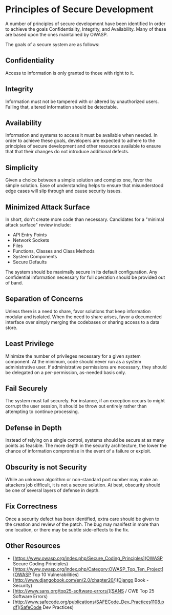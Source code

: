 # Principles of Secure Development
A number of principles of secure development have been identified In order to achieve the goals Confidentiality, Integrity, and Availability. Many of these are based upon the ones maintained by OWASP.

The goals of a secure system are as follows:

## Confidentiality
Access to information is only granted to those with right to it.
## Integrity
Information must not be tampered with or altered by unauthorized users. Failing that, altered information should be detectable.
## Availability
Information and systems to access it must be available when needed.
In order to achieve these goals, developers are expected to adhere to the principles of secure development and other resources available to ensure that that their changes do not introduce additional defects.

## Simplicity

Given a choice between a simple solution and complex one, favor the simple solution. Ease of understanding helps to ensure that misunderstood edge cases will slip through and cause security issues.

## Minimized Attack Surface

In short, don't create more code than necessary. Candidates for a "minimal attack surface" review include:

- API Entry Points
- Network Sockets
- Files
- Functions, Classes and Class Methods
- System Components
- Secure Defaults

The system should be maximally secure in its default configuration. Any confidential information necessary for full operation should be provided out of band.

## Separation of Concerns

Unless there is a need to share, favor solutions that keep information modular and isolated. When the need to share arises, favor a documented interface over simply merging the codebases or sharing access to a data store.

## Least Privilege

Minimize the number of privileges necessary for a given system component. At the minimum, code should never run as a system administrative user. If administrative permissions are necessary, they should be delegated on a per-permission, as-needed basis only.

## Fail Securely

The system must fail securely. For instance, if an exception occurs to might corrupt the user session, it should be throw out entirely rather than attempting to continue processing.

## Defense in Depth

Instead of relying on a single control, systems should be secure at as many points as feasible. The more depth in the security architecture, the lower the chance of information compromise in the event of a failure or exploit.

## Obscurity is not Security

While an unknown algorithm or non-standard port number may make an attackers job difficult, it is not a secure solution. At best, obscurity should be one of several layers of defense in depth.

## Fix Correctness

Once a security defect has been identified, extra care should be given to the creation and review of the patch. The bug may manifest in more than one location, or there may be subtle side-effects to the fix.

## Other Resources
- [https://www.owasp.org/index.php/Secure_Coding_Principles](OWASP Secure Coding Principles)
- [https://www.owasp.org/index.php/Category:OWASP_Top_Ten_Project](OWASP Top 10 Vulnerabilities)
- [http://www.djangobook.com/en/2.0/chapter20/](Django Book - Security)
- [http://www.sans.org/top25-software-errors/](SANS / CWE Top 25 Software Errors)
- [http://www.safecode.org/publications/SAFECode_Dev_Practices1108.pdf](SafeCode Dev Practices)